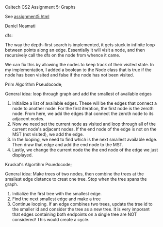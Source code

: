 Caltech CS2 Assignment 5: Graphs

See [assignment5.html](http://htmlpreview.github.io/?https://github.com/caltechcs2/graphs/blob/master/assignment5.html)


Daniel Neamati

dfs:

The way the depth-first search is implemented, it gets stuck in infinite loop
between points along an edge. Essentially it will visit a node, and then
recursively call the dfs on the node from whence it came. 

We can fix this by allowing the nodes to keep track of their visited state.
In my implementation, I added a boolean to the Node class that is true if the
node has been visited and false if the node has not been visited.


Prim Algorithm Pseudocode;

General idea: loop through graph and add the smallest of available edges

1) Initialize a list of available edges. These will be the edges that
   connect a node to another node.
   For the first iteration, the first node is the zeroth node.
   From here, we add the edges that connect the zeroth node to its
   adjacent nodes.
2) Now we need set the current node as visited
   and loop through all of the current node's adjacent nodes.
   If the end node of the edge is not on the MST (not visited), 
   we add the edge.
3) In the looping, we need to find which is the next smallest available
   edge. Then draw that edge and add the end node to the MST.
4) Lastly, we change the current node the the end node of the edge we just
   displayed.


Kruskal's Algortihm Psuedocode;

General idea: Make trees of two nodes, then combine the trees at the smallest
	edge distance to creat one tree. Stop when the tree spans the graph.

1) Initialize the first tree with the smallest edge.
2) Find the next smallest edge and make a tree
3) Continue looping. If an edge combines two trees, update the tree id
   to the smaller id and consider the tree as a new tree.
   It is very imporant that edges containing both endpoints on a single tree
   are NOT considered! This would create a cycle.

